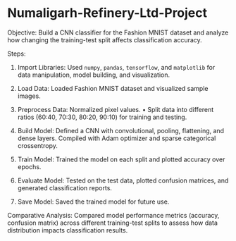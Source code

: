 # Numaligarh-Refinery-Ltd-Project

Objective: Build a CNN classifier for the Fashion MNIST dataset and analyze how changing the training-test split affects classification accuracy.

Steps:

1. Import Libraries: Used `numpy`, `pandas`, `tensorflow`, and `matplotlib` for data manipulation, model building, and visualization.

2. Load Data: Loaded Fashion MNIST dataset and visualized sample images.

3. Preprocess Data: Normalized pixel values. • Split data into different ratios (60:40, 70:30, 80:20, 90:10) for training and testing.

4. Build Model: Defined a CNN with convolutional, pooling, flattening, and dense layers. Compiled with Adam optimizer and sparse categorical crossentropy.

5. Train Model: Trained the model on each split and plotted accuracy over epochs.

6. Evaluate Model: Tested on the test data, plotted confusion matrices, and generated classification reports.

7. Save Model: Saved the trained model for future use.

Comparative Analysis: Compared model performance metrics (accuracy, confusion matrix) across different training-test splits to assess how data distribution impacts classification results.
